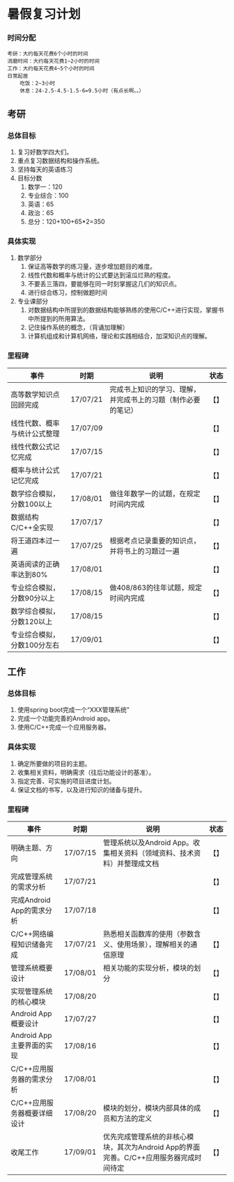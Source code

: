 # 暑假复习计划
### **时间分配**
    考研：大约每天花费6个小时的时间
    消磨时间：大约每天花费1~2小时的时间
    工作：大约每天花费4~5个小时的时间
    日常起居
        吃饭：2~3小时
        休息：24-2.5-4.5-1.5-6=9.5小时（有点长啊。。）
## 考研
### 总体目标
1. 复习好数学四大们。
2. 重点复习数据结构和操作系统。
3. 坚持每天的英语练习
4. 目标分数
    1. 数学一：120
    2. 专业综合：100
    3. 英语：65
    4. 政治：65
    5. 总分：120+100+65*2=350

### 具体实现
1. 数学部分
    1. 保证高等数学的练习量，逐步增加题目的难度。
    2. 线性代数和概率与统计的公式要达到滚瓜烂熟的程度。
    3. 不要丢三落四，要能够在同一时刻掌握这几们的知识点。
    4. 进行综合练习，控制做题时间
2. 专业课部分
    1. 对数据结构中所提到的数据结构能够熟练的使用C/C++进行实现，掌握书中所提到的所用算法。
    2. 记住操作系统的概念，（背诵加理解）
    3. 计算机组成和计算机网络，理论和实践相结合，加深知识点的理解。

### 里程碑
事件 | 时期 | 说明 | 状态
---|----|----|---
高等数学知识点回顾完成 |17/07/21 |完成书上知识的学习、理解，并完成书上的习题（制作必要的笔记） |【】
线性代数、概率与统计公式整理 |17/07/09 | |【】
线性代数公式记忆完成 |17/07/15 | |【】
概率与统计公式记忆完成 |17/07/21 | |【】
数学综合模拟，分数100以上 |17/08/01 |做往年数学一的试题，在规定时间内完成 |【】
数据结构C/C++全实现 |17/07/17 | |【】
将王道四本过一遍 |17/07/25 |根据考点记录重要的知识点，并将书上的习题过一遍 |【】
英语阅读的正确率达到80% |17/08/01 | |【】
专业综合模拟，分数90分以上 |17/08/15 |做408/863的往年试题，规定时间内完成 |【】
数学综合模拟，分数120以上 |17/08/15 | |【】
专业综合模拟，分数100分左右 |17/09/01 | |【】


## 工作

### 总体目标
1. 使用spring boot完成一个“XXX管理系统”
2. 完成一个功能完善的Android app。
3. 使用C/C++完成一个应用服务器。

### 具体实现
1. 确定所要做的项目的主题。
2. 收集相关资料，明确需求（往后功能设计的基准）。
3. 指定完善、可实施的项目进度计划。
4. 保证文档的书写，以及进行知识的储备与提升。

### 里程碑
事件 | 时期 | 说明 | 状态
---|----|----|---
明确主题、方向 |17/07/15 |管理系统以及Android App。收集相关资料（领域资料、技术资料）并整理成文档 |【】
完成管理系统的需求分析 |17/07/21 | |【】
完成Android App的需求分析 |17/07/18 | |【】
C/C++网络编程知识储备完成 |17/07/21 |熟悉相关函数库的使用（参数含义、使用场景），理解相关的通信原理 |【】
管理系统概要设计 |17/08/01 |相关功能的实现分析，模块的划分 |【】
实现管理系统的核心模块 |17/08/20 | |【】
Android App概要设计 |17/07/27 | |【】
Android App主要界面的实现 |17/08/16 | |【】
C/C++应用服务器的需求分析 |17/08/01 | |【】
C/C++应用服务器概要详细设计 |17/08/20 | 模块的划分，模块内部具体的成员和方法的定义|【】
收尾工作 |17/09/01 |优先完成管理系统的非核心模块，其次为Android App的界面完善。C/C++应用服务器完成时间待定|【】